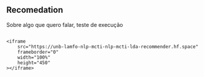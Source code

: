 ## Recomedation

Sobre algo que quero falar, teste de execução



```{=html}

<iframe
	src="https://unb-lamfo-nlp-mcti-nlp-mcti-lda-recommender.hf.space"
	frameborder="0"
	width="100%"
	height="450"
></iframe>

```
